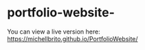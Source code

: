 # portfolio-website-
You can view a live version here: https://michellbrito.github.io/PortfolioWebsite/
